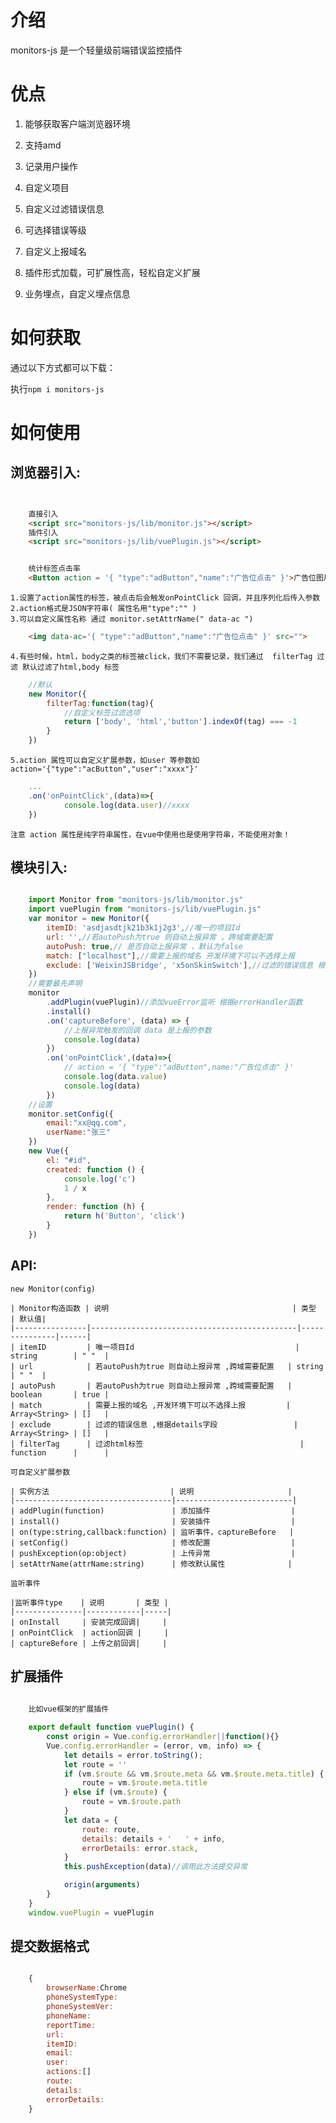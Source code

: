 # 介绍

monitors-js 是一个轻量级前端错误监控插件
# 优点

1. 能够获取客户端浏览器环境
    
2. 支持amd 

3. 记录用户操作

4. 自定义项目

5. 自定义过滤错误信息

6. 可选择错误等级

7. 自定义上报域名

8. 插件形式加载，可扩展性高，轻松自定义扩展

9. 业务埋点，自定义埋点信息
> 

# 如何获取

通过以下方式都可以下载：

执行`npm i monitors-js`

# 如何使用

## 浏览器引入:

```html


    直接引入
    <script src="monitors-js/lib/monitor.js"></script>
    插件引入
    <script src="monitors-js/lib/vuePlugin.js"></script>

```

```html

    统计标签点击率
    <Button action = '{ "type":"adButton","name":"广告位点击" }'>广告位图片</Button>

```
    1.设置了action属性的标签，被点击后会触发onPointClick 回调，并且序列化后传入参数
    2.action格式是JSON字符串( 属性名用"type":"" )
    3.可以自定义属性名称 通过 monitor.setAttrName(" data-ac ")
```html
    <img data-ac='{ "type":"adButton","name":"广告位点击" }' src="">
```
    4.有些时候，html，body之类的标签被click，我们不需要记录，我们通过  filterTag 过滤 默认过滤了html,body 标签

```js
    //默认
    new Monitor({
        filterTag:function(tag){
            //自定义标签过滤选项
            return ['body', 'html','button'].indexOf(tag) === -1
        }
    })
```
    5.action 属性可以自定义扩展参数，如user 等参数如  action='{"type":"acButton","user":"xxxx"}'

```js
    ...
    .on('onPointClick',(data)=>{
            console.log(data.user)//xxxx
    })

```
    注意 action 属性是纯字符串属性，在vue中使用也是使用字符串，不能使用对象！
## 模块引入:

```js

    import Monitor from "monitors-js/lib/monitor.js"
    import vuePlugin from "monitors-js/lib/vuePlugin.js"
    var monitor = new Monitor({
        itemID: 'asdjasdtjk21b3k1j2g3',//唯一的项目Id
        url: '',//若autoPush为true 则自动上报异常 ，跨域需要配置
        autoPush: true,// 是否自动上报异常 ，默认为false
        match: ["localhost"],//需要上报的域名 开发环境下可以不选择上报
        exclude: ['WeixinJSBridge', 'x5onSkinSwitch'],//过滤的错误信息 根据details字段
    })
    //需要最先声明
    monitor
        .addPlugin(vuePlugin)//添加vueError监听 根据errorHandler函数
        .install()
        .on('captureBefore', (data) => {
            //上报异常触发的回调 data 是上报的参数
            console.log(data)
        })
        .on('onPointClick',(data)=>{
            // action = '{ "type":"adButton",name:"广告位点击" }'
            console.log(data.value)
            console.log(data)
        })
    //设置
    monitor.setConfig({
        email:"xx@qq.com",
        userName:"张三"
    })    
    new Vue({
        el: "#id",
        created: function () {
            console.log('c')
            1 / x
        },
        render: function (h) {
            return h('Button', 'click')
        }
    })
```
## API:
    new Monitor(config)

    | Monitor构造函数 | 说明                                         | 类型          | 默认值|
    |----------------|----------------------------------------------|---------------|------|
    | itemID         | 唯一项目Id                                    | string        | " "  |
    | url            | 若autoPush为true 则自动上报异常 ,跨域需要配置   | string        | " "  |
    | autoPush       | 若autoPush为true 则自动上报异常 ,跨域需要配置   | boolean       | true |
    | match          | 需要上报的域名 ,开发环境下可以不选择上报         | Array<String> | []   |
    | exclude        | 过滤的错误信息 ,根据details字段                 | Array<String> | []   |
    | filterTag      | 过滤html标签                                   | function      |      |

    可自定义扩展参数

    | 实例方法                           | 说明                     |      
    |-----------------------------------|--------------------------|
    | addPlugin(function)               | 添加插件                  |     
    | install()                         | 安装插件                  |      
    | on(type:string,callback:function) | 监听事件，captureBefore   |  
    | setConfig()                       | 修改配置                  |   
    | pushException(op:object)          | 上传异常                  |   
    | setAttrName(attrName:string)      | 修改默认属性              |
     
    监听事件

    |监听事件type    | 说明       | 类型 | 
    |---------------|------------|-----|
    | onInstall     | 安装完成回调|     |
    | onPointClick  | action回调 |     |
    | captureBefore | 上传之前回调|     |   

## 扩展插件
```js
    
    比如vue框架的扩展插件

    export default function vuePlugin() {
        const origin = Vue.config.errorHandler||function(){}
        Vue.config.errorHandler = (error, vm, info) => {
            let details = error.toString();
            let route = ''
            if (vm.$route && vm.$route.meta && vm.$route.meta.title) {
                route = vm.$route.meta.title
            } else if (vm.$route) {
                route = vm.$route.path
            }
            let data = {
                route: route,
                details: details + '   ' + info,
                errorDetails: error.stack,
            }
            this.pushException(data)//调用此方法提交异常

            origin(arguments)
        }
    }
    window.vuePlugin = vuePlugin


```

## 提交数据格式

```js

    {
        browserName:Chrome
        phoneSystemType:
        phoneSystemVer:
        phoneName:
        reportTime:
        url:
        itemID:
        email:
        user:
        actions:[]
        route:
        details:
        errorDetails:
    }

```
